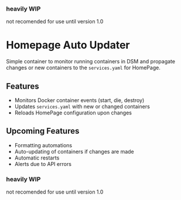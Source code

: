 
### heavily WIP ###
not recomended for use until version 1.0

# Homepage Auto Updater

Simple container to monitor running containers in DSM and propagate changes or new containers to the `services.yaml` for HomePage.

## Features

- Monitors Docker container events (start, die, destroy)
- Updates `services.yaml` with new or changed containers
- Reloads HomePage configuration upon changes

## Upcoming Features

- Formatting automations
- Auto-updating of containers if changes are made
- Automatic restarts
- Alerts due to API errors

### heavily WIP ###
not recomended for use until version 1.0
